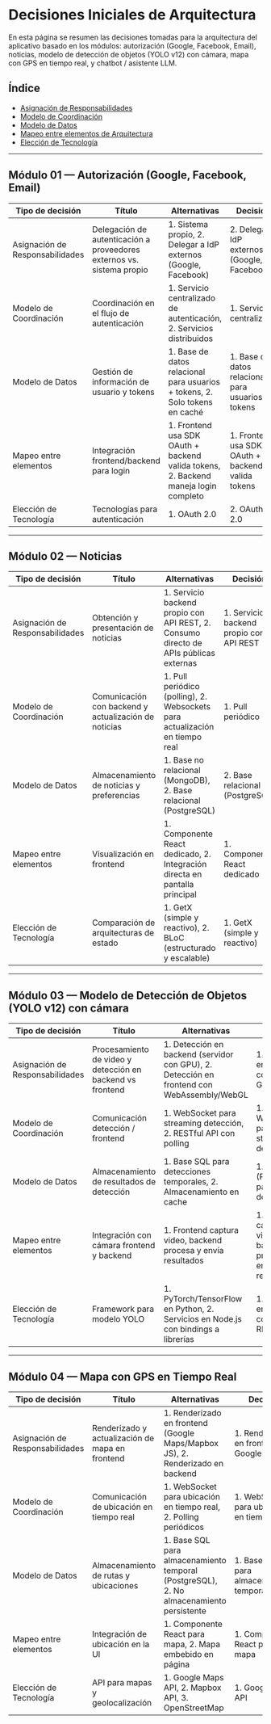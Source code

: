 # Decisiones Iniciales de Arquitectura

En esta página se resumen las decisiones tomadas para la arquitectura del aplicativo basado en los módulos: autorización (Google, Facebook, Email), noticias, modelo de detección de objetos (YOLO v12) con cámara, mapa con GPS en tiempo real, y chatbot / asistente LLM.

## Índice

- [Asignación de Responsabilidades](#asignación-de-responsabilidades)
- [Modelo de Coordinación](#modelo-de-coordinación)
- [Modelo de Datos](#modelo-de-datos)
- [Mapeo entre elementos de Arquitectura](#mapeo-entre-elementos-de-arquitectura)
- [Elección de Tecnología](#elección-de-tecnología)

---

## Módulo 01 — Autorización (Google, Facebook, Email)

| Tipo de decisión                | Título                                                                | Alternativas                                                                        | Decisión                                           |
| ------------------------------- | --------------------------------------------------------------------- | ----------------------------------------------------------------------------------- | -------------------------------------------------- |
| Asignación de Responsabilidades | Delegación de autenticación a proveedores externos vs. sistema propio | 1. Sistema propio, 2. Delegar a IdP externos (Google, Facebook)                     | 2. Delegar a IdP externos (Google, Facebook)       |
| Modelo de Coordinación          | Coordinación en el flujo de autenticación                             | 1. Servicio centralizado de autenticación, 2. Servicios distribuidos                | 1. Servicio centralizado                           |
| Modelo de Datos                 | Gestión de información de usuario y tokens                            | 1. Base de datos relacional para usuarios + tokens, 2. Solo tokens en caché         | 1. Base de datos relacional para usuarios + tokens |
| Mapeo entre elementos           | Integración frontend/backend para login                               | 1. Frontend usa SDK OAuth + backend valida tokens, 2. Backend maneja login completo | 1. Frontend usa SDK OAuth + backend valida tokens  |
| Elección de Tecnología          | Tecnologías para autenticación                                        | 1. OAuth 2.0                                                                        | 2. OAuth 2.0                                       |

---

## Módulo 02 — Noticias

| Tipo de decisión                | Título                                               | Alternativas                                                                          | Decisión                                |
| ------------------------------- | ---------------------------------------------------- | ------------------------------------------------------------------------------------- | --------------------------------------- |
| Asignación de Responsabilidades | Obtención y presentación de noticias                 | 1. Servicio backend propio con API REST, 2. Consumo directo de APIs públicas externas | 1. Servicio backend propio con API REST |
| Modelo de Coordinación          | Comunicación con backend y actualización de noticias | 1. Pull periódico (polling), 2. Websockets para actualización en tiempo real          | 1. Pull periódico                       |
| Modelo de Datos                 | Almacenamiento de noticias y preferencias            | 1. Base no relacional (MongoDB), 2. Base relacional (PostgreSQL)                      | 2. Base relacional (PostgreSQL)         |
| Mapeo entre elementos           | Visualización en frontend                            | 1. Componente React dedicado, 2. Integración directa en pantalla principal            | 1. Componente React dedicado            |
| Elección de Tecnología          | Comparación de arquitecturas de estado               | 1. GetX (simple y reactivo), 2. BLoC (estructurado y escalable)                       | 1. GetX (simple y reactivo)             |

---

## Módulo 03 — Modelo de Detección de Objetos (YOLO v12) con cámara

| Tipo de decisión                | Título                                                    | Alternativas                                                                               | Decisión                                                      |
| ------------------------------- | --------------------------------------------------------- | ------------------------------------------------------------------------------------------ | ------------------------------------------------------------- |
| Asignación de Responsabilidades | Procesamiento de video y detección en backend vs frontend | 1. Detección en backend (servidor con GPU), 2. Detección en frontend con WebAssembly/WebGL | 1. Detección en backend con servidor GPU                      |
| Modelo de Coordinación          | Comunicación detección / frontend                         | 1. WebSocket para streaming detección, 2. RESTful API con polling                          | 1. WebSocket para streaming detección                         |
| Modelo de Datos                 | Almacenamiento de resultados de detección                 | 1. Base SQL para detecciones temporales, 2. Almacenamiento en cache                        | 1. Base SQL (PostgreSQL) para detecciones                     |
| Mapeo entre elementos           | Integración con cámara frontend y backend                 | 1. Frontend captura video, backend procesa y envía resultados                              | 1. Frontend captura video, backend procesa y envía resultados |
| Elección de Tecnología          | Framework para modelo YOLO                                | 1. PyTorch/TensorFlow en Python, 2. Servicios en Node.js con bindings a librerías          | 1. PyTorch en backend con API REST/WS                         |

---

## Módulo 04 — Mapa con GPS en Tiempo Real

| Tipo de decisión                | Título                                          | Alternativas                                                                            | Decisión                                      |
| ------------------------------- | ----------------------------------------------- | --------------------------------------------------------------------------------------- | --------------------------------------------- |
| Asignación de Responsabilidades | Renderizado y actualización de mapa en frontend | 1. Renderizado en frontend (Google Maps/Mapbox JS), 2. Renderizado en backend           | 1. Renderizado en frontend con Google Maps JS |
| Modelo de Coordinación          | Comunicación de ubicación en tiempo real        | 1. WebSocket para ubicación en tiempo real, 2. Polling periódicos                       | 1. WebSocket para ubicación en tiempo real    |
| Modelo de Datos                 | Almacenamiento de rutas y ubicaciones           | 1. Base SQL para almacenamiento temporal (PostgreSQL), 2. No almacenamiento persistente | 1. Base SQL para almacenamiento temporal      |
| Mapeo entre elementos           | Integración de ubicación en la UI               | 1. Componente React para mapa, 2. Mapa embebido en página                               | 1. Componente React para mapa                 |
| Elección de Tecnología          | API para mapas y geolocalización                | 1. Google Maps API, 2. Mapbox API, 3. OpenStreetMap                                     | 1. Google Maps API                            |
